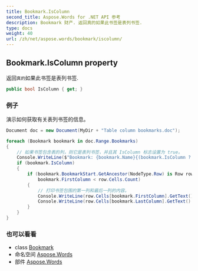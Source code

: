```yaml
---
title: Bookmark.IsColumn
second_title: Aspose.Words for .NET API 参考
description: Bookmark 财产. 返回真的如果此书签是表列书签.
type: docs
weight: 40
url: /zh/net/aspose.words/bookmark/iscolumn/
---
```

## Bookmark.IsColumn property

返回`真的`如果此书签是表列书签.

```csharp
public bool IsColumn { get; }
```

### 例子

演示如何获取有关表列书签的信息。

```csharp
Document doc = new Document(MyDir + "Table column bookmarks.doc");

foreach (Bookmark bookmark in doc.Range.Bookmarks)
{
    // 如果书签包含表的列，则它是表列书签，并且其 IsColumn 标志设置为 true。
    Console.WriteLine($"Bookmark: {bookmark.Name}{(bookmark.IsColumn ? " (Column)" : "")}");
    if (bookmark.IsColumn)
    {
        if (bookmark.BookmarkStart.GetAncestor(NodeType.Row) is Row row &&
            bookmark.FirstColumn < row.Cells.Count)
        {
            // 打印书签包围的第一列和最后一列的内容。
            Console.WriteLine(row.Cells[bookmark.FirstColumn].GetText().TrimEnd(ControlChar.CellChar));
            Console.WriteLine(row.Cells[bookmark.LastColumn].GetText().TrimEnd(ControlChar.CellChar));
        }
    }
}
```

### 也可以看看

* class [Bookmark](../)
* 命名空间 [Aspose.Words](../../bookmark/)
* 部件 [Aspose.Words](../../../)


